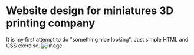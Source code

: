 # Website design for miniatures 3D printing company
It is my first attempt to do "something nice looking". Just simple HTML and CSS exercise.
![image](https://user-images.githubusercontent.com/84286254/214933718-f8608edf-da9a-4b0f-a1c6-3ccfd6861a99.png)
